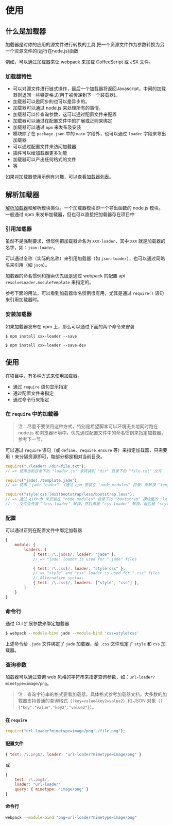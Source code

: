 # 使用

## 什么是加载器

加载器是对你的应用的源文件进行转换的工具,把一个资源文件作为参数转换为另一个资源文件的(运行在node.js)函数

例如，可以通过加载器来让 webpack 来加载 CoffeeScript 或 JSX 文件。

### 加载器特性

- 可以对源文件进行链式操作，最后一个加载器将返回Javascript，中间的加载器则返回一些特定格式(用于被传递到下一个装载器)。
- 加载器可以是同步的也可以是异步的。
- 加载器可以通过 node.js 来处理所有的事情。
- 加载器可以传查询参数，这可以通过配置文件来配置
- 加载器可以通过在配置文件中的扩展或正则来绑定
- 加载器可以通过 `npm` 来发布及安装
- 模块除了在 `package.json` 中的 `main` 字段外，也可以通过 `loader` 字段来导出加载器
- 可以通过配置文件来访问加载器
- 插件可以给加载器更多功能
- 加载器可以产出任何格式的文件
- [等][loaders]

如果对加载器使用示例有兴趣，可以查看[加载器列表][list-of-loaders]。

## 解析加载器

[解析加载器][resolving]和解析模块类似。一个加载器模块即一个导出函数的 node.js 模块。一般通过 npm 来发布加载器，但也可以直接把加载器存在项目中

### 引用加载器

虽然不是强制要求，但惯例把加载器命名为 `XXX-loader`，其中 `XXX` 就是加载器的名字，如：`json-loader`。

可以通过全称（实际的名称）来引用加载器（如 `json-loader`），也可以通过简略名来引用（如 `json`）。

加载器的命名惯例和搜索优先级是通过 webpack 的配置 api `resolveLoader.moduleTemplate` 来指定的。

参考下面的用法，可以看到加载器命名惯例很有用，尤其是通过 `require()` 语句来引用加载器时。

### 安装加载器

如果加载器发布在 npm 上，那么可以通过下面的两个命令来安装

`$ npm install xxx-loader --save`

`$ npm install xxx-loader --save-dev`

## 使用

在项目中，有多种方式来使用加载器。

- 通过 `require` 语句显示指定
- 通过配置文件来指定
- 通过命令行来指定

### 在 `require` 中的加载器

> 注：尽量不要使用这种方式，特别是希望脚本可以环境无关地同时跑在 node.js 和浏览器环境中。优先通过配置文件中的命名惯例来指定加载器，参考下一节。

可以通过 `require` 语句（或 `define`、`require.ensure` 等）来指定加载器，只需要用 `!` 来分隔资源即可，每部分都是相对当前目录。


```js
require("./loader!./dir/file.txt");
// => 使用当前目录下的 "loader.js" 来转换到 "dir" 目录下的 "file.txt" 文件

require("jade!./template.jade");
// => 使用 "jade-loader" （通过 npm 安装在 "node_modules" 目录）来转换 "template.jade" 文件

require("style!css!less!bootstrap/less/bootstrap.less");
// => 通过 github 来安装在 "node_modules" 目录下的 "bootstrap" 模块里的 "less" 目录里的 "bootstrap.less"
//    文件会先被 "less-loader" 转换，然后再被 "css-loader" 转换，最后被 "style-loader" 转换
```

### 配置

可以通过正则在配置文件中绑定加载器

```js
{
    module: {
        loaders: [
            { test: /\.jade$/, loader: "jade" },
            // => "jade" loader is used for ".jade" files

            { test: /\.css$/, loader: "style!css" },
            // => "style" and "css" loader is used for ".css" files
            // Alternative syntax:
            { test: /\.css$/, loaders: ["style", "css"] },
        ]
    }
}
```

### 命令行

通过 CLI 扩展参数来绑定加载器

```bash
$ webpack --module-bind jade --module-bind 'css=style!css'
```

上述命令给 `.jade` 文件绑定了 `jade` 加载器，给 `.css` 文件班定了 `style` 和 `css` 加载器。


### 查询参数

加载器可以通过查询 web 风格的字符串来指定查询参数，如：`url-loader?mimetype=image/png`。

> 注：查询字符串的格式要看加载器，具体格式参考加载器文档。大多数的加载器支持普通的查询格式（`?key=value&key2=value2`）和 JSON 对象（`?{"key":"value","key2":"value2"}`）。

#### 在 `require`

```js
require("url-loader?mimetype=image/png!./file.png");
```

#### 配置文件

```js
{ test: /\.png$/, loader: "url-loader?mimetype=image/png" }
```

或

```js
{
    test: /\.png$/,
    loader: "url-loader"
    query: { mimetype: "image/png" }
}
```

#### 命令行

```bash
webpack --module-bind "png=url-loader?mimetype=image/png"
```

[loaders]: ../API/Loaders.md
[list-of-loaders]: ../LISTS/List-of-loaders.md
[resolving]: ../API/Resolving.md
[configuration]: ../API/Configuration.md
[cli]: ../API/Cli.md


